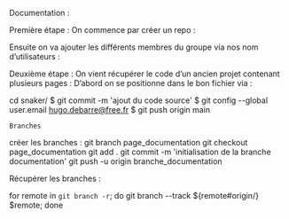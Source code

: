 Documentation :

Première étape :
On commence par créer un repo :
 
 
Ensuite on va ajouter les différents membres du groupe via nos nom d’utilisateurs :
 
Deuxième étape :
On vient récupérer le code d’un ancien projet contenant plusieurs pages :
D’abord on se positionne dans le bon fichier via : 

cd snaker/
$ git commit -m 'ajout du code source'
$ git config --global user.email hugo.debarre@free.fr
$ git push origin main

    Branches

créer les branches :
git branch page_documentation
git checkout page_documentation
git add .
git commit -m 'initialisation de la branche documentation'
git push -u origin branche_documentation


Récupérer les branches :

for remote in `git branch -r`; do git branch --track ${remote#origin/} $remote; done